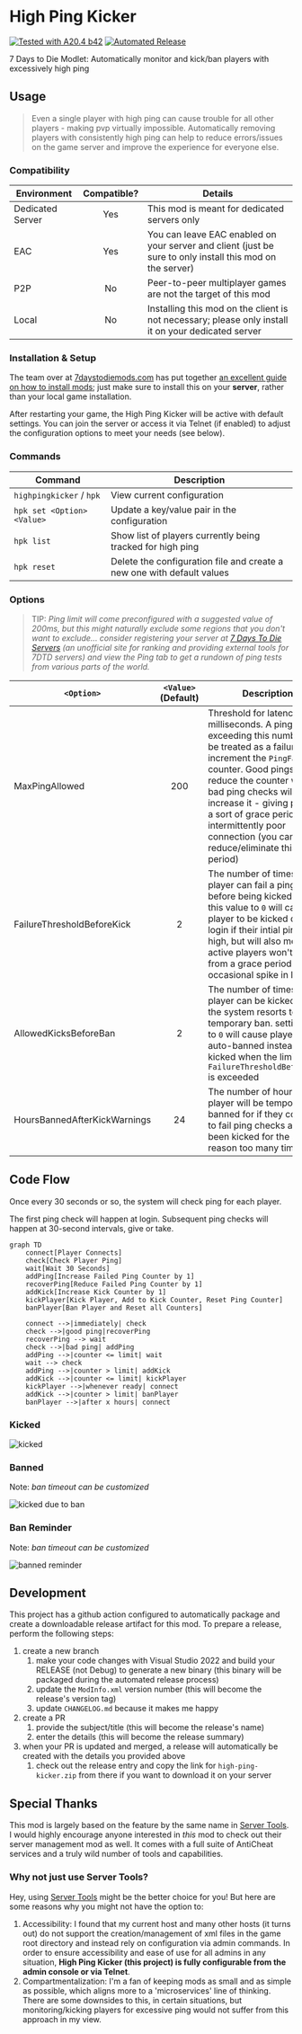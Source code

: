 # High Ping Kicker

[![Tested with A20.4 b42](https://img.shields.io/badge/A20.4%20b42-tested-blue.svg)](https://7daystodie.com/) [![Automated Release](https://github.com/fatal-expedition/nerf-parkour/actions/workflows/main.yml/badge.svg)](https://github.com/jonathan-robertson/gmo-farming/actions/workflows/main.yml)

7 Days to Die Modlet: Automatically monitor and kick/ban players with excessively high ping

## Usage

> Even a single player with high ping can cause trouble for all other players - making pvp virtually impossible. Automatically removing players with consistently high ping can help to reduce errors/issues on the game server and improve the experience for everyone else.

### Compatibility

Environment | Compatible? | Details
--- | :---: | ---
Dedicated Server | Yes | This mod is meant for dedicated servers only
EAC | Yes | You can leave EAC enabled on your server and client (just be sure to only install this mod on the server)
P2P | No | Peer-to-peer multiplayer games are not the target of this mod
Local | No | Installing this mod on the client is not necessary; please only install it on your dedicated server

### Installation & Setup

The team over at [7daystodiemods.com](https://7daystodiemods.com) has put together [an excellent guide on how to install mods](https://7daystodiemods.com/how-to-install-7-days-to-die-mods/); just make sure to install this on your **server**, rather than your local game installation.

After restarting your game, the High Ping Kicker will be active with default settings. You can join the server or access it via Telnet (if enabled) to adjust the configuration options to meet your needs (see below).

### Commands

Command | Description
--- | ---
`highpingkicker` / `hpk` | View current configuration
`hpk set <Option> <Value>` | Update a key/value pair in the configuration
`hpk list` | Show list of players currently being tracked for high ping
`hpk reset` | Delete the configuration file and create a new one with default values

### Options

> TIP: *Ping limit will come preconfigured with a suggested value of 200ms, but this might naturally exclude some regions that you don't want to exclude... consider registering your server at [7 Days To Die Servers](https://7daystodie-servers.com) (an unofficial site for ranking and providing external tools for 7DTD servers) and view the Ping tab to get a rundown of ping tests from various parts of the world.*

`<Option>` | `<Value>` (Default) | Description
--- | :---: | ---
MaxPingAllowed | 200 | Threshold for latency in milliseconds. A ping check exceeding this number will be treated as a failure and increment the `PingFailures` counter. Good pings will reduce the counter while bad ping checks will increase it - giving players a sort of grace period for an intermittently poor connection (you can reduce/eliminate this grace period)
FailureThresholdBeforeKick | 2 | The number of times a player can fail a ping check before being kicked. Setting this value to `0` will cause the player to be kicked during login if their intial ping is too high, but will also mean that active players won't benefit from a grace period for the occasional spike in latency
AllowedKicksBeforeBan | 2 | The number of times a player can be kicked before the system resorts to a temporary ban. setting this to `0` will cause players to be auto-banned instead of kicked when the limit set by `FailureThresholdBeforeKick` is exceeded
HoursBannedAfterKickWarnings | 24 | The number of hours a player will be temporarily banned for if they continue to fail ping checks and have been kicked for the same reason too many times

## Code Flow

Once every 30 seconds or so, the system will check ping for each player.

The first ping check will happen at login. Subsequent ping checks will happen at 30-second intervals, give or take.

```mermaid
graph TD
    connect[Player Connects]
    check[Check Player Ping]
    wait[Wait 30 Seconds]
    addPing[Increase Failed Ping Counter by 1]
    recoverPing[Reduce Failed Ping Counter by 1]
    addKick[Increase Kick Counter by 1]
    kickPlayer[Kick Player, Add to Kick Counter, Reset Ping Counter]
    banPlayer[Ban Player and Reset all Counters]

    connect -->|immediately| check
    check -->|good ping|recoverPing
    recoverPing --> wait
    check -->|bad ping| addPing
    addPing -->|counter <= limit| wait
    wait --> check
    addPing -->|counter > limit| addKick
    addKick -->|counter <= limit| kickPlayer
    kickPlayer -->|whenever ready| connect
    addKick -->|counter > limit| banPlayer
    banPlayer -->|after x hours| connect
```

### Kicked

![kicked](https://github.com/jonathan-robertson/high-ping-kicker/raw/media/kicked.jpg)

### Banned

Note: *ban timeout can be customized*

![kicked due to ban](https://github.com/jonathan-robertson/high-ping-kicker/raw/media/banned-kicked.jpg)

### Ban Reminder

Note: *ban timeout can be customized*

![banned reminder](https://github.com/jonathan-robertson/high-ping-kicker/raw/media/banned-reminder.jpg)

## Development

This project has a github action configured to automatically package and create a downloadable release artifact for this mod. To prepare a release, perform the following steps:

1. create a new branch
   1. make your code changes with Visual Studio 2022 and build your RELEASE (not Debug) to generate a new binary (this binary will be packaged during the automated release process)
   2. update the `ModInfo.xml` version number (this will become the release's version tag)
   3. update `CHANGELOG.md` because it makes me happy
2. create a PR
   1. provide the subject/title (this will become the release's name)
   2. enter the details (this will become the release summary)
3. when your PR is updated and merged, a release will automatically be created with the details you provided above
   1. check out the release entry and copy the link for `high-ping-kicker.zip` from there if you want to download it on your server

## Special Thanks

This mod is largely based on the feature by the same name in [Server Tools](https://github.com/dmustanger/7dtd-ServerTools). I would highly encourage anyone interested in *this* mod to check out their server management mod as well. It comes with a full suite of AntiCheat services and a truly wild number of tools and capabilities.

### Why not just use Server Tools?

Hey, using [Server Tools](https://github.com/dmustanger/7dtd-ServerTools) might be the better choice for you! But here are some reasons why you might not have the option to:

1. Accessibility: I found that my current host and many other hosts (it turns out) do not support the creation/management of xml files in the game root directory and instead rely on configuration via admin commands. In order to ensure accessibility and ease of use for all admins in any situation, **High Ping Kicker (this project) is fully configurable from the admin console or via Telnet**.
2. Compartmentalization: I'm a fan of keeping mods as small and as simple as possible, which aligns more to a 'microservices' line of thinking. There are some downsides to this, in certain situations, but monitoring/kicking players for excessive ping would not suffer from this approach in my view.
